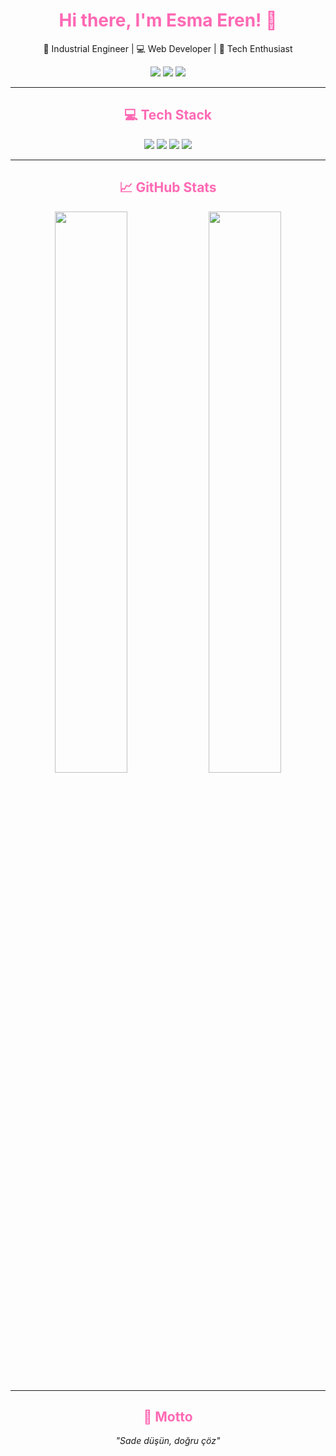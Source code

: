 <h1 align="center" style="color:#ff69b4;">Hi there, I'm Esma Eren! 👋</h1>

<p align="center">
  🚀 Industrial Engineer | 💻 Web Developer | 🎯 Tech Enthusiast
</p>

<p align="center">
   <a href="mailto:esma_eren147@hotmail.com"><img src="https://img.shields.io/badge/Hotmail-0078D4?style=for-the-badge&logo=microsoft-outlook&logoColor=white"/></a>
  <a href="https://github.com/1esmaeren"><img src="https://img.shields.io/badge/GitHub-000000?style=for-the-badge&logo=github&logoColor=white"/></a>
  <a href="https://www.linkedin.com/in/esma-eren-5b2925158/"><img src="https://img.shields.io/badge/LinkedIn-0077B5?style=for-the-badge&logo=linkedin&logoColor=white"/></a>
</p>

---

<h2 align="center" style="color:#ff69b4;">💻 Tech Stack</h2>

<p align="center">
  <img src="https://img.shields.io/badge/PHP-777BB4?style=for-the-badge&logo=php&logoColor=white"/>
  <img src="https://img.shields.io/badge/MySQL-4479A1?style=for-the-badge&logo=mysql&logoColor=white"/>
  <img src="https://img.shields.io/badge/HTML5-E34F26?style=for-the-badge&logo=html5&logoColor=white"/>
  <img src="https://img.shields.io/badge/CSS3-1572B6?style=for-the-badge&logo=css3&logoColor=white"/>
</p>

---

<h2 align="center" style="color:#ff69b4;">📈 GitHub Stats</h2>

<p align="center">
  <img src="https://github-readme-stats.vercel.app/api?username=1esmaeren&show_icons=true&theme=aura" width="48%"/>
  <img src="https://github-readme-stats.vercel.app/api/top-langs/?username=1esmaeren&layout=compact&theme=aura" width="48%"/>
</p>

---

<h2 align="center" style="color:#ff69b4;">🌱 Motto</h2>

<p align="center">
  <em>"Sade düşün, doğru çöz" </em>
</p>
